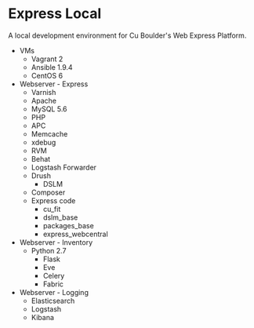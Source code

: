 # Express Local
A local development environment for Cu Boulder's Web Express Platform.

* VMs
  * Vagrant 2
  * Ansible 1.9.4
  * CentOS 6
* Webserver - Express
  * Varnish
  * Apache
  * MySQL 5.6
  * PHP
  * APC
  * Memcache
  * xdebug
  * RVM
  * Behat
  * Logstash Forwarder
  * Drush
    * DSLM
  * Composer
  * Express code
    * cu_fit
    * dslm_base
    * packages_base
    * express_webcentral
* Webserver - Inventory
  * Python 2.7
    * Flask
    * Eve
    * Celery
    * Fabric
* Webserver - Logging
  * Elasticsearch
  * Logstash
  * Kibana
